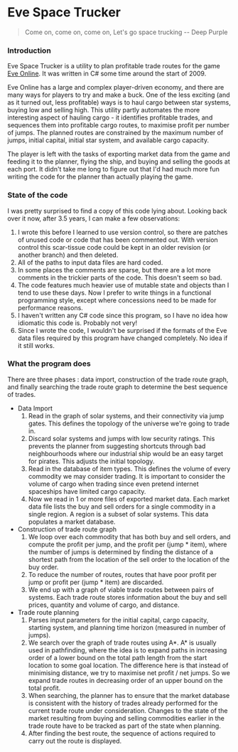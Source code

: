 Eve Space Trucker
=================

> Come on, come on, come on, Let's go space trucking -- Deep Purple


### Introduction

Eve Space Trucker is a utility to plan profitable trade routes for the game
[Eve Online](http://en.wikipedia.org/wiki/Eve_Online). It was written in
C# some time around the start of 2009.

Eve Online has a large and complex player-driven economy, and there are many
ways for players to try and make a buck. One of the less exciting (and as it
turned out, less profitable) ways is to haul cargo between star systems,
buying low and selling high. This utility partly automates the more interesting
aspect of hauling cargo - it identifies profitable trades, and sequences them
into profitable cargo routes, to maximise profit per number of jumps. The
planned routes are constrained by the maximum number of jumps, initial capital,
initial star system, and available cargo capacity.

The player is left with the tasks of exporting market data from the game and
feeding it to the planner, flying the ship, and buying and selling the goods
at each port. It didn't take me long to figure out that I'd had much more
fun writing the code for the planner than actually playing the game.

### State of the code

I was pretty surprised to find a copy of this code lying about.
Looking back over it now, after 3.5 years, I can make a few observations:

1.  I wrote this before I learned to use version control, so there are patches of
    unused code or code that has been commented out. With version control
    this scar-tissue code could be kept in an older revision (or another branch)
    and then deleted.
2.  All of the paths to input data files are hard coded.
3.  In some places the comments are sparse, but there are a lot more comments
    in the trickier parts of the code. This doesn't seem so bad.
4.  The code features much heavier use of mutable state and objects than I tend
    to use these days. Now I prefer to write things in a functional programming
    style, except where concessions need to be made for performance reasons.
5.  I haven't written any C# code since this program, so I have no idea how
    idiomatic this code is. Probably not very!
6.  Since I wrote the code, I wouldn't be surprised if the formats of the
    Eve data files required by this program have changed completely. No
    idea if it still works.


### What the program does

There are three phases : data import, construction of the trade route graph, and
finally searching the trade route graph to determine the best sequence of trades.

*   Data Import
    1.  Read in the graph of solar systems, and their connectivity via jump gates. This
        defines the topology of the universe we're going to trade in.
    2.  Discard solar systems and jumps with low security ratings. This prevents the planner
        from suggesting shortcuts through bad neighbourhoods where our industrial ship
        would be an easy target for pirates. This adjusts the initial topology.
    3.  Read in the database of item types. This defines the volume of every commodity
        we may consider trading. It is important to consider the volume of cargo when
        trading since even pretend internet spaceships have limited cargo capacity.
    4.  Now we read in 1 or more files of exported market data. Each market data file
        lists the buy and sell orders for a single commodity in a single region. A
        region is a subset of solar systems. This data populates a market database.
*   Construction of trade route graph
    1.  We loop over each commodity that has both buy and sell orders, and compute
        the profit per jump, and the profit per (jump * item), where the number
        of jumps is determined by finding the distance of a shortest path from
        the location of the sell order to the location of the buy order.
    2.  To reduce the number of routes, routes that have poor profit per
        jump or profit per (jump * item) are discarded.
    3.  We end up with a graph of viable trade routes between pairs of systems.
        Each trade route stores information about the buy and sell prices,
        quantity and volume of cargo, and distance.
*   Trade route planning
    1.  Parses input parameters for the initial capital, cargo capacity,
        starting system, and planning time horizon (measured in number of jumps).
    2.  We search over the graph of trade routes using A*. A* is usually used in
        pathfinding, where the idea is to expand paths in increasing order of
        a lower bound on the total path length from the start location to some
        goal location. The difference here is that instead of minimising
        distance, we try to maximise net profit / net jumps. So we expand
        trade routes in decreasing order of an upper bound on the total
        profit.
    3.  When searching, the planner has to ensure that the market database
        is consistent with the history of trades already performed for the
        current trade route under consideration. Changes to the state of
        the market resulting from buying and selling commodities earlier
        in the trade route have to be tracked as part of the state when
        planning.
    4.  After finding the best route, the sequence of actions required to
        carry out the route is displayed.

